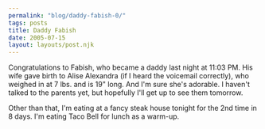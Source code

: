 ```yaml
---
permalink: "blog/daddy-fabish-0/"
tags: posts
title: Daddy Fabish
date: 2005-07-15
layout: layouts/post.njk
---
```


Congratulations to Fabish, who became a daddy last night at 11:03 PM. His wife gave birth to Alise Alexandra (if I heard the voicemail correctly), who weighed in at 7 lbs. and is 19" long. And I'm sure she's adorable. I haven't talked to the parents yet, but hopefully I'll get up to see them tomorrow. 

Other than that, I'm eating at a fancy steak house tonight for the 2nd time in 8 days. I'm eating Taco Bell for lunch as a warm-up.